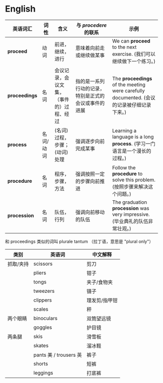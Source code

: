 # English



| 英语词汇        | 词性      | 含义                                     | 与 *procedere* 的联系                                | 示例                                                         |
| --------------- | --------- | ---------------------------------------- | ---------------------------------------------------- | ------------------------------------------------------------ |
| **proceed**     | 动词      | 前进，继续，进行                         | 意味着向前走或继续做某事                             | We can **proceed** to the next exercise. (我们可以继续做下一个练习。) |
| **proceedings** | 名词      | 会议记录，会议文集，（事件的）过程、经过 | 指的是一系列行动的记录，特别是正式的会议或事件的进展 | The **proceedings** of the meeting were carefully documented. (会议的记录被仔细记录下来。) |
| **process**     | 名词/动词 | (名词) 过程，步骤；(动词) 处理           | 强调逐步向前完成某事                                 | Learning a language is a long **process**. (学习一门语言是一个漫长的过程。) |
| **procedure**   | 名词      | 程序，步骤，方法                         | 强调按照一定的步骤向前推进                           | Follow the **procedure** to solve this problem. (按照步骤来解决这个问题。) |
| **procession**  | 名词      | 队伍，行列                               | 强调向前移动的队伍                                   | The graduation **procession** was very impressive. (毕业典礼的队伍非常壮观。) |


和 proceedings 类似的词叫 plurale tantum （拉丁语，意思是 "plural only"）





| 类别      | 英语词                 | 中文解释      |
| --------- | ---------------------- | ------------- |
| 抓取/夹持 | scissors               | 剪刀          |
|           | pliers                 | 钳子          |
|           | tongs                  | 夹子/食物夹   |
|           | tweezers               | 镊子          |
|           | clippers               | 理发剪/指甲钳 |
|           | scales                 | 秤            |
| 两个眼睛  | binoculars             | 双筒望远镜    |
|           | goggles                | 护目镜        |
| 两条腿    | skis                   | 滑雪板        |
|           | skates                 | 溜冰鞋        |
|           | pants 美 / trousers 英 | 裤子          |
|           | shorts                 | 短裤          |
|           | leggings               | 打底裤        |
